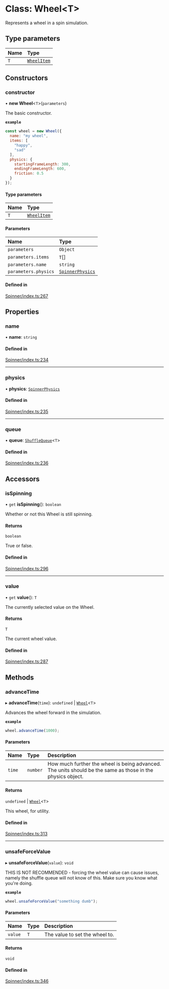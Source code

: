# Class: Wheel<T\>

Represents a wheel in a spin simulation.

## Type parameters

| Name | Type |
| :------ | :------ |
| `T` | [`WheelItem`](https://github.com/daniellacosse/idea-spinner/tree/main/packages/spinner/docs/README.md#wheelitem) |

## Constructors

### constructor

• **new Wheel**<`T`\>(`parameters`)

The basic constructor.

**`example`**
```js
const wheel = new Wheel({
  name: "my wheel",
  items: [
    "happy",
    "sad"
  ],
  physics: {
    startingFrameLength: 300,
    endingFrameLength: 600,
    friction: 0.5
  }
});
```

#### Type parameters

| Name | Type |
| :------ | :------ |
| `T` | [`WheelItem`](https://github.com/daniellacosse/idea-spinner/tree/main/packages/spinner/docs/README.md#wheelitem) |

#### Parameters

| Name | Type |
| :------ | :------ |
| `parameters` | `Object` |
| `parameters.items` | `T`[] |
| `parameters.name` | `string` |
| `parameters.physics` | [`SpinnerPhysics`](https://github.com/daniellacosse/idea-spinner/tree/main/packages/spinner/docs/interfaces/SpinnerPhysics.md) |

#### Defined in

[Spinner/index.ts:267](https://github.com/daniellacosse/idea-spinner/blob/cf76ba1/packages/spinner/Spinner/index.ts#L267)

## Properties

### name

• **name**: `string`

#### Defined in

[Spinner/index.ts:234](https://github.com/daniellacosse/idea-spinner/blob/cf76ba1/packages/spinner/Spinner/index.ts#L234)

___

### physics

• **physics**: [`SpinnerPhysics`](https://github.com/daniellacosse/idea-spinner/tree/main/packages/spinner/docs/interfaces/SpinnerPhysics.md)

#### Defined in

[Spinner/index.ts:235](https://github.com/daniellacosse/idea-spinner/blob/cf76ba1/packages/spinner/Spinner/index.ts#L235)

___

### queue

• **queue**: [`ShuffleQueue`](https://github.com/daniellacosse/idea-spinner/tree/main/packages/spinner/docs/classes/ShuffleQueue.md)<`T`\>

#### Defined in

[Spinner/index.ts:236](https://github.com/daniellacosse/idea-spinner/blob/cf76ba1/packages/spinner/Spinner/index.ts#L236)

## Accessors

### isSpinning

• `get` **isSpinning**(): `boolean`

Whether or not this Wheel is still spinning.

#### Returns

`boolean`

True or false.

#### Defined in

[Spinner/index.ts:296](https://github.com/daniellacosse/idea-spinner/blob/cf76ba1/packages/spinner/Spinner/index.ts#L296)

___

### value

• `get` **value**(): `T`

The currently selected value on the Wheel.

#### Returns

`T`

The current wheel value.

#### Defined in

[Spinner/index.ts:287](https://github.com/daniellacosse/idea-spinner/blob/cf76ba1/packages/spinner/Spinner/index.ts#L287)

## Methods

### advanceTime

▸ **advanceTime**(`time`): `undefined` \| [`Wheel`](https://github.com/daniellacosse/idea-spinner/tree/main/packages/spinner/docs/classes/Wheel.md)<`T`\>

Advances the wheel forward in the simulation.

**`example`**
```js
wheel.advanceTime(1000);
```

#### Parameters

| Name | Type | Description |
| :------ | :------ | :------ |
| `time` | `number` | How much further the wheel is being advanced. The units should be the same as those in the physics object. |

#### Returns

`undefined` \| [`Wheel`](https://github.com/daniellacosse/idea-spinner/tree/main/packages/spinner/docs/classes/Wheel.md)<`T`\>

This wheel, for utility.

#### Defined in

[Spinner/index.ts:313](https://github.com/daniellacosse/idea-spinner/blob/cf76ba1/packages/spinner/Spinner/index.ts#L313)

___

### unsafeForceValue

▸ **unsafeForceValue**(`value`): `void`

THIS IS NOT RECOMMENDED - forcing the wheel value can cause issues,
namely the shuffle queue will not know of this. Make sure you know
what you're doing.

**`example`**
```js
wheel.unsafeForceValue("something dumb");
```

#### Parameters

| Name | Type | Description |
| :------ | :------ | :------ |
| `value` | `T` | The value to set the wheel to. |

#### Returns

`void`

#### Defined in

[Spinner/index.ts:346](https://github.com/daniellacosse/idea-spinner/blob/cf76ba1/packages/spinner/Spinner/index.ts#L346)

